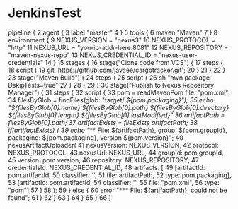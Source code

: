 # JenkinsTest





pipeline {
2
agent {
3
label "master"
4
}
5
tools {
6
maven "Maven"
7
}
8
environment {
9
NEXUS_VERSION = "nexus3"
10
NEXUS_PROTOCOL = "http"
11
NEXUS_URL = "you-ip-addr-here:8081"
12
NEXUS_REPOSITORY = "maven-nexus-repo"
13
NEXUS_CREDENTIAL_ID = "nexus-user-credentials"
14
}
15
stages {
16
stage("Clone code from VCS") {
17
steps {
18
script {
19
git 'https://github.com/javaee/cargotracker.git';
20
}
21
}
22
}
23
stage("Maven Build") {
24
steps {
25
script {
26
sh "mvn package -DskipTests=true"
27
}
28
}
29
}
30
stage("Publish to Nexus Repository Manager") {
31
steps {
32
script {
33
pom = readMavenPom file: "pom.xml";
34
filesByGlob = findFiles(glob: "target/*.${pom.packaging}");
35
echo "${filesByGlob[0].name} ${filesByGlob[0].path} ${filesByGlob[0].directory} ${filesByGlob[0].length} ${filesByGlob[0].lastModified}"
36
artifactPath = filesByGlob[0].path;
37
artifactExists = fileExists artifactPath;
38
if(artifactExists) {
39
echo "*** File: ${artifactPath}, group: ${pom.groupId}, packaging: ${pom.packaging}, version ${pom.version}";
40
nexusArtifactUploader(
41
nexusVersion: NEXUS_VERSION,
42
protocol: NEXUS_PROTOCOL,
43
nexusUrl: NEXUS_URL,
44
groupId: pom.groupId,
45
version: pom.version,
46
repository: NEXUS_REPOSITORY,
47
credentialsId: NEXUS_CREDENTIAL_ID,
48
artifacts: [
49
[artifactId: pom.artifactId,
50
classifier: '',
51
file: artifactPath,
52
type: pom.packaging],
53
[artifactId: pom.artifactId,
54
classifier: '',
55
file: "pom.xml",
56
type: "pom"]
57
]
58
);
59
} else {
60
error "*** File: ${artifactPath}, could not be found";
61
}
62
}
63
}
64
}
65
}
66
}